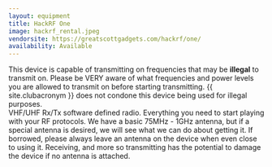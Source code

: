 ```yaml
---
layout: equipment
title: HackRF One
image: hackrf_rental.jpeg
vendorsite: https://greatscottgadgets.com/hackrf/one/
availability: Available
---
```


<div class="alert alert-danger" role="alert">
  <i class="bi bi-exclamation-triangle"></i> This device is capable of transmitting on frequencies that may be <b>illegal</b> to transmit on. Please be VERY aware of what frequencies and power levels you are allowed to transmit on before starting transmitting. {{ site.clubacronym }} does not condone this device being used for illegal purposes.
</div>
VHF/UHF Rx/Tx software defined radio. Everything you need to start playing with your RF protocols. We have a basic 75MHz - 1GHz antenna, but if a special antenna is desired, we will see what we can do about getting it. If borrowed, please always leave an antenna on the device when even close to using it. Receiving, and more so transmitting has the potential to damage the device if no antenna is attached.
